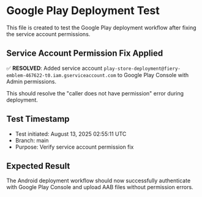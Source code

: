 # Google Play Deployment Test

This file is created to test the Google Play deployment workflow after fixing the service account permissions.

## Service Account Permission Fix Applied

✅ **RESOLVED**: Added service account `play-store-deployment@fiery-emblem-467622-t0.iam.gserviceaccount.com` to Google Play Console with Admin permissions.

This should resolve the "caller does not have permission" error during deployment.

## Test Timestamp
- Test initiated: August 13, 2025 02:55:11 UTC
- Branch: main
- Purpose: Verify service account permission fix

## Expected Result
The Android deployment workflow should now successfully authenticate with Google Play Console and upload AAB files without permission errors.
